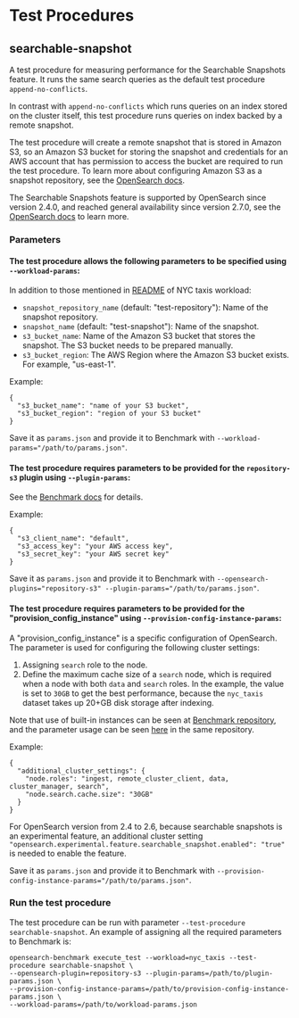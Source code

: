 # Test Procedures

## searchable-snapshot

A test procedure for measuring performance for the Searchable Snapshots feature. It runs the same search queries as the default test procedure `append-no-conflicts`.

In contrast with `append-no-conflicts` which runs queries on an index stored on the cluster itself, this test procedure runs queries on index backed by a remote snapshot.

The test procedure will create a remote snapshot that is stored in Amazon S3, so an Amazon S3 bucket for storing the snapshot and credentials for an AWS account that has permission to access the bucket are required to run the test procedure.
To learn more about configuring Amazon S3 as a snapshot repository, see the [OpenSearch docs](https://opensearch.org/docs/2.6/tuning-your-cluster/availability-and-recovery/snapshots/snapshot-restore#amazon-s3).

The Searchable Snapshots feature is supported by OpenSearch since version 2.4.0, and reached general availability since version 2.7.0, 
see the [OpenSearch docs](https://opensearch.org/docs/2.7/opensearch/snapshots/searchable_snapshot) to learn more.

### Parameters

#### The test procedure allows the following parameters to be specified using `--workload-params`:

In addition to those mentioned in [README](README.md) of NYC taxis workload:
* `snapshot_repository_name` (default: "test-repository"): Name of the snapshot repository.
* `snapshot_name` (default: "test-snapshot"): Name of the snapshot.
* `s3_bucket_name`: Name of the Amazon S3 bucket that stores the snapshot. The S3 bucket needs to be prepared manually.
* `s3_bucket_region`: The AWS Region where the Amazon S3 bucket exists. For example, "us-east-1".

Example:
```
{
  "s3_bucket_name": "name of your S3 bucket",
  "s3_bucket_region": "region of your S3 bucket"
}
 ```
Save it as `params.json` and provide it to Benchmark with `--workload-params="/path/to/params.json"`.

#### The test procedure requires parameters to be provided for the `repository-s3` plugin using `--plugin-params`:
See the [Benchmark docs](https://github.com/opensearch-project/opensearch-benchmark/blob/0.2.0/osbenchmark/resources/provision_configs/main/plugins/v1/repository_s3/README.md
) for details.

Example:
```
{
  "s3_client_name": "default",
  "s3_access_key": "your AWS access key",
  "s3_secret_key": "your AWS secret key"
}
 ```
Save it as `params.json` and provide it to Benchmark with `--opensearch-plugins="repository-s3" --plugin-params="/path/to/params.json"`.

#### The test procedure requires parameters to be provided for the "provision_config_instance" using `--provision-config-instance-params`:

A "provision_config_instance" is a specific configuration of OpenSearch. The parameter is used for configuring the following cluster settings:
1. Assigning `search` role to the node.
2. Define the maximum cache size of a `search` node, which is required when a node with both `data` and `search` roles.
In the example, the value is set to `30GB` to get the best performance, because the `nyc_taxis` dataset takes up 20+GB disk storage after indexing.

Note that use of built-in instances can be seen at [Benchmark repository](https://github.com/opensearch-project/opensearch-benchmark/tree/0.2.0/osbenchmark/resources/provision_configs/main/provision_config_instances/v1),
and the parameter usage can be seen [here](https://github.com/opensearch-project/opensearch-benchmark/blob/0.2.0/osbenchmark/resources/provision_configs/main/provision_config_instances/v1/vanilla/README.md) in the same repository.

Example:
```
{
  "additional_cluster_settings": {
    "node.roles": "ingest, remote_cluster_client, data, cluster_manager, search",
    "node.search.cache.size": "30GB"
  }
}
```
For OpenSearch version from 2.4 to 2.6, because searchable snapshots is an experimental feature, 
an additional cluster setting `"opensearch.experimental.feature.searchable_snapshot.enabled": "true"` is needed to enable the feature.

Save it as `params.json` and provide it to Benchmark with `--provision-config-instance-params="/path/to/params.json"`.

### Run the test procedure
The test procedure can be run with parameter `--test-procedure searchable-snapshot`.
An example of assigning all the required parameters to Benchmark is:
```
opensearch-benchmark execute_test --workload=nyc_taxis --test-procedure searchable-snapshot \
--opensearch-plugin=repository-s3 --plugin-params=/path/to/plugin-params.json \
--provision-config-instance-params=/path/to/provision-config-instance-params.json \
--workload-params=/path/to/workload-params.json
```